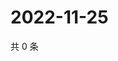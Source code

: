 # 2022-11-25

共 0 条

<!-- BEGIN WEIBO -->
<!-- 最后更新时间 Fri Nov 25 2022 00:20:48 GMT+0800 (China Standard Time) -->

<!-- END WEIBO -->
